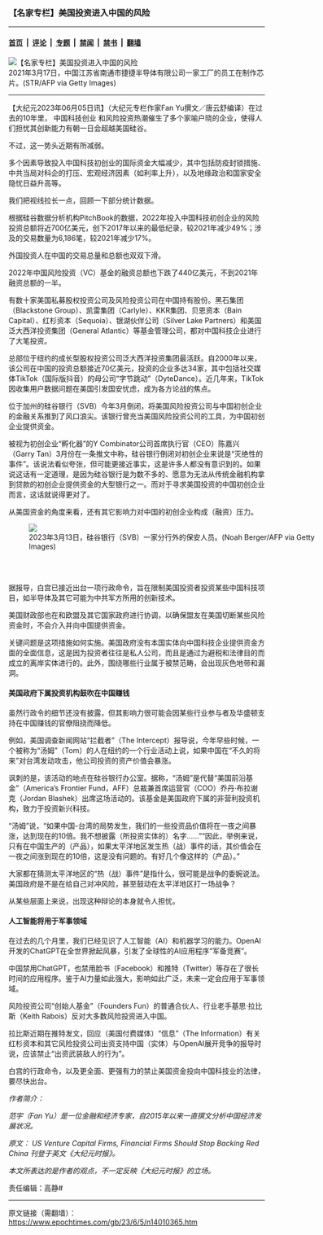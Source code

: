 ### 【名家专栏】美国投资进入中国的风险

---

#### [首页](../../../..?n14010365) &nbsp;|&nbsp; [评论](../../../../../epoch-comment?n14010365) &nbsp;|&nbsp; [专题](../../../../../epoch-special?n14010365) &nbsp;|&nbsp; [禁闻](../../../../../epoch-news?n14010365) &nbsp;|&nbsp; [禁书](../../../../../books?n14010365) &nbsp;|&nbsp; [翻墙](https://github.com/gfw-breaker/nogfw/blob/master/README.md?n14010365)


<div><img alt="【名家专栏】美国投资进入中国的风险" class="attachment-djy_600_400 size-djy_600_400 wp-post-image" src="https://i.epochtimes.com/assets/uploads/2023/06/id14010375-GettyImages-1231761961-1200x800-600x400.jpg"/>
<div class="caption">
 2021年3月17日，中国江苏省南通市捷捷半导体有限公司一家工厂的员工在制作芯片。(STR/AFP via Getty Images)
</div></div><hr/><div class="post_content" id="artbody" itemprop="articleBody">
 <!-- article content begin -->
 <p>
  【大纪元2023年06月05日讯】（大纪元专栏作家Fan Yu撰文／唐云舒编译）在过去的10年里，
  <ok href="https://www.epochtimes.com/gb/tag/%E4%B8%AD%E5%9B%BD%E7%A7%91%E6%8A%80%E5%88%9B%E4%B8%9A.html">
   中国科技创业
  </ok>
  和风险投资热潮催生了多个家喻户晓的企业，使得人们担忧其创新能力有朝一日会超越美国硅谷。
 </p>
 <p>
  不过，这一势头近期有所减弱。
 </p>
 <p>
  多个因素导致投入中国科技初创业的国际资金大幅减少，其中包括防疫封锁措施、中共当局对科企的打压、宏观经济因素（如利率上升），以及地缘政治和国家安全隐忧日益升高等。
 </p>
 <p>
  我们把视线拉长一点，回顾一下部分统计数据。
 </p>
 <p>
  根据硅谷数据分析机构PitchBook的数据，2022年投入中国科技初创企业的风险投资总额将近700亿美元，创下2017年以来的最低纪录，较2021年减少49%；涉及的交易数量为6,186笔，较2021年减少17%。
 </p>
 <p>
  外国投资人在中国的交易总量和总额也双双下滑。
 </p>
 <p>
  2022年中国风险投资（VC）基金的融资总额也下跌了440亿美元，不到2021年融资总额的一半。
 </p>
 <p>
  有数十家美国私募股权投资公司及风险投资公司在中国持有股份。黑石集团（Blackstone Group）、凯雷集团（Carlyle）、KKR集团、贝恩资本（Bain Capital）、红杉资本（Sequoia）、银湖伙伴公司（Silver Lake Partners）和美国泛大西洋投资集团（General Atlantic）等基金管理公司，都对中国科技企业进行了大笔投资。
 </p>
 <p>
  总部位于纽约的成长型股权投资公司泛大西洋投资集团最活跃。自2000年以来，该公司在中国的投资总额接近70亿美元，投资的企业多达34家，其中包括社交媒体TikTok（国际版抖音）的母公司“字节跳动”（DyteDance）。近几年来，TikTok因收集用户数据问题在美国引发国安忧虑，成为各方论战的焦点。
 </p>
 <p>
  位于加州的硅谷银行（SVB）今年3月倒闭，将美国风险投资公司与中国初创企业的金融关系推到了风口浪尖。该银行曾充当美国风险投资公司的工具，为中国初创企业提供资金。
 </p>
 <p>
  被视为初创企业“孵化器”的Y Combinator公司首席执行官（CEO）陈嘉兴（Garry Tan）3月份在一条推文中称，硅谷银行倒闭对初创企业来说是“灭绝性的事件”。该说法看似夸张，但可能更接近事实，这是许多人都没有意识到的。如果说这话有一定道理，是因为硅谷银行是为数不多的、愿意为无法从传统金融机构拿到贷款的初创企业提供资金的大型银行之一。而对于寻求美国投资的中国初创企业而言，这话就说得更对了。
 </p>
 <p>
  从美国资金的角度来看，还有其它影响力对中国的初创企业构成（融资）压力。
 </p>
 <figure class="wp-caption aligncenter" style="width: 601px">
  <ok href=" https://img.theepochtimes.com/assets/uploads/2023/03/14/Silicon-Valley-Bank-GettyImages-1248149855-1200x798.jpg?" rel="noreferrer noopener" target="_blank">
   <img class="" src="https://img.theepochtimes.com/assets/uploads/2023/03/14/Silicon-Valley-Bank-GettyImages-1248149855-1200x798.jpg?"/>
  </ok>
  <br/><figcaption class="wp-caption-text">
   2023年3月13日，硅谷银行（SVB）一家分行外的保安人员。(Noah Berger/AFP via Getty Images)
  </figcaption><br/>
 </figure><br/>
 <p>
  据报导，白宫已接近出台一项行政命令，旨在限制美国投资者投资某些中国科技项目，如半导体及其它可能为中共军方所用的创新技术。
 </p>
 <p>
  美国财政部也在和欧盟及其它国家政府进行协调，以确保盟友在美国切断某些风险资金时，不会介入并向中国提供资金。
 </p>
 <p>
  关键问题是这项措施如何实施。美国政府没有本国实体向中国科技企业提供资金方面的全面信息，这是因为投资者往往是私人公司，而且是通过为避税和法律目的而成立的离岸实体进行的。此外，围绕哪些行业属于被禁范畴，会出现灰色地带和漏洞。
 </p>
 <h4>
  美国政府下属投资机构鼓吹在中国赚钱
 </h4>
 <p>
  虽然行政令的细节还没有披露，但其影响力很可能会因某些行业参与者及华盛顿支持在中国赚钱的官僚阻挠而降低。
 </p>
 <p>
  例如，美国调查新闻网站“拦截者”（The Intercept）报导说，今年早些时候，一个被称为“汤姆”（Tom）的人在纽约的一个行业活动上说，如果中国在“不久的将来”对台湾发动攻击，他公司投资的资产价值会暴涨。
 </p>
 <p>
  讽刺的是，该活动的地点在硅谷银行办公室。据称，“汤姆”是代替“美国前沿基金”（America’s Frontier Fund，AFF）总裁兼首席运营官（COO）乔丹·布拉谢克（Jordan Blashek）出席这场活动的。该基金是美国政府下属的非营利投资机构，致力于投资新兴科技。
 </p>
 <p>
  “汤姆”说，“如果中国-台湾的局势发生，我们的一些投资品价值将在一夜之间暴涨，达到现在的10倍。我不想披露（所投资实体的）名字……”“因此，举例来说，只有在中国生产的（产品），如果太平洋地区发生热（战）事件的话，其价值会在一夜之间涨到现在的10倍，这是没有问题的。有好几个像这样的（产品）。”
 </p>
 <p>
  大家都在猜测太平洋地区的“热（战）事件”是指什么，很可能是战争的委婉说法。美国政府是不是在给自己对冲风险，甚至鼓动在太平洋地区打一场战争？
 </p>
 <p>
  从某些层面上来说，出现这种辩论的本身就令人担忧。
 </p>
 <h4>
  人工智能将用于军事领域
 </h4>
 <p>
  在过去的几个月里，我们已经见识了人工智能（AI）和机器学习的能力。OpenAI开发的ChatGPT在全世界掀起风暴，引发了全球性的AI应用程序“军备竞赛”。
 </p>
 <p>
  中国禁用ChatGPT，也禁用脸书（Facebook）和推特（Twitter）等存在了很长时间的应用程序。鉴于AI力量如此强大，影响如此广泛，未来一定会应用于军事领域。
 </p>
 <p>
  风险投资公司“创始人基金”（Founders Fun）的普通合伙人、行业老手基思·拉比斯（Keith Rabois）反对大多数风险投资进入中国。
 </p>
 <p>
  拉比斯近期在推特发文，回应（美国付费媒体）“信息”（The Information）有关红杉资本和其它风险投资公司出资支持中国（实体）与OpenAI展开竞争的报导时说，应该禁止“出资武装敌人的行为”。
 </p>
 <p>
  白宫的行政命令，以及更全面、更强有力的禁止美国资金投向中国科技业的法律，要尽快出台。
 </p>
 <p>
  <em>
   作者简介：
  </em>
 </p>
 <p>
  <em>
   范宇（Fan Yu）是一位金融和经济专家，自2015年以来一直撰文分析中国经济发展状况。
  </em>
 </p>
 <p>
  <em>
   原文：
   <ok href="https://www.theepochtimes.com/us-venture-capital-firms-financial-firms-should-stop-backing-red-china_5295816.html" rel="noopener noreferrer" target="_blank">
    US Venture Capital Firms, Financial Firms Should Stop Backing Red China
   </ok>
   刊登于英文《大纪元时报》。
  </em>
 </p>
 <p>
  <em>
   本文所表达的是作者的观点，不一定反映《大纪元时报》的立场。
  </em>
 </p>
 <p>
  责任编辑：高静#
 </p>
 <!-- article content end -->
 <div id="below_article_ad">
 </div>
</div>


---

原文链接（需翻墙）：https://www.epochtimes.com/gb/23/6/5/n14010365.htm